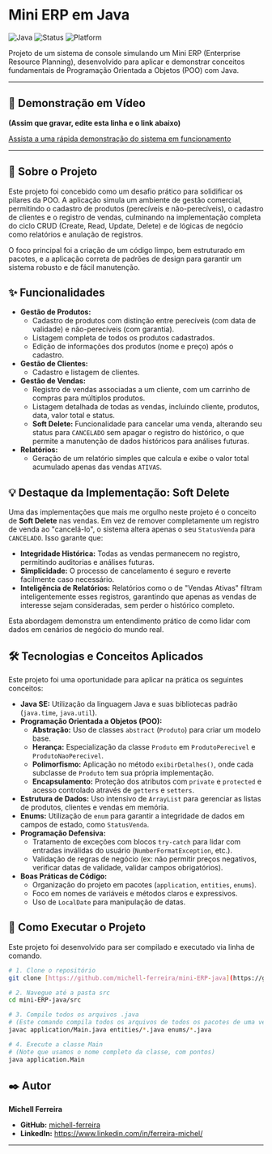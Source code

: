 # Mini ERP em Java

![Java](https://img.shields.io/badge/Language-Java-orange)
![Status](https://img.shields.io/badge/Status-Concluído-green)
![Platform](https://img.shields.io/badge/Platform-Console-lightgrey)

Projeto de um sistema de console simulando um Mini ERP (Enterprise Resource Planning), desenvolvido para aplicar e demonstrar conceitos fundamentais de Programação Orientada a Objetos (POO) com Java.

---

## 🎥 Demonstração em Vídeo

**(Assim que gravar, edite esta linha e o link abaixo)**

[Assista a uma rápida demonstração do sistema em funcionamento](https://www.youtube.com/watch?v=SEU_LINK_AQUI_DO_SEU_VIDEO)

---

## 📜 Sobre o Projeto

Este projeto foi concebido como um desafio prático para solidificar os pilares da POO. A aplicação simula um ambiente de gestão comercial, permitindo o cadastro de produtos (perecíveis e não-perecíveis), o cadastro de clientes e o registro de vendas, culminando na implementação completa do ciclo CRUD (Create, Read, Update, Delete) e de lógicas de negócio como relatórios e anulação de registros.

O foco principal foi a criação de um código limpo, bem estruturado em pacotes, e a aplicação correta de padrões de design para garantir um sistema robusto e de fácil manutenção.

## ✨ Funcionalidades

* **Gestão de Produtos:**
    * Cadastro de produtos com distinção entre perecíveis (com data de validade) e não-perecíveis (com garantia).
    * Listagem completa de todos os produtos cadastrados.
    * Edição de informações dos produtos (nome e preço) após o cadastro.
* **Gestão de Clientes:**
    * Cadastro e listagem de clientes.
* **Gestão de Vendas:**
    * Registro de vendas associadas a um cliente, com um carrinho de compras para múltiplos produtos.
    * Listagem detalhada de todas as vendas, incluindo cliente, produtos, data, valor total e status.
    * **Soft Delete:** Funcionalidade para cancelar uma venda, alterando seu status para `CANCELADO` sem apagar o registro do histórico, o que permite a manutenção de dados históricos para análises futuras.
* **Relatórios:**
    * Geração de um relatório simples que calcula e exibe o valor total acumulado apenas das vendas `ATIVAS`.

## 💡 Destaque da Implementação: Soft Delete

Uma das implementações que mais me orgulho neste projeto é o conceito de **Soft Delete** nas vendas. Em vez de remover completamente um registro de venda ao "cancelá-lo", o sistema altera apenas o seu `StatusVenda` para `CANCELADO`. Isso garante que:

* **Integridade Histórica:** Todas as vendas permanecem no registro, permitindo auditorias e análises futuras.
* **Simplicidade:** O processo de cancelamento é seguro e reverte facilmente caso necessário.
* **Inteligência de Relatórios:** Relatórios como o de "Vendas Ativas" filtram inteligentemente esses registros, garantindo que apenas as vendas de interesse sejam consideradas, sem perder o histórico completo.

Esta abordagem demonstra um entendimento prático de como lidar com dados em cenários de negócio do mundo real.

## 🛠️ Tecnologias e Conceitos Aplicados

Este projeto foi uma oportunidade para aplicar na prática os seguintes conceitos:

* **Java SE:** Utilização da linguagem Java e suas bibliotecas padrão (`java.time`, `java.util`).
* **Programação Orientada a Objetos (POO):**
    * **Abstração:** Uso de classes `abstract` (`Produto`) para criar um modelo base.
    * **Herança:** Especialização da classe `Produto` em `ProdutoPerecivel` e `ProdutoNaoPerecivel`.
    * **Polimorfismo:** Aplicação no método `exibirDetalhes()`, onde cada subclasse de `Produto` tem sua própria implementação.
    * **Encapsulamento:** Proteção dos atributos com `private` e `protected` e acesso controlado através de `getters` e `setters`.
* **Estrutura de Dados:** Uso intensivo de `ArrayList` para gerenciar as listas de produtos, clientes e vendas em memória.
* **Enums:** Utilização de `enum` para garantir a integridade de dados em campos de estado, como `StatusVenda`.
* **Programação Defensiva:**
    * Tratamento de exceções com blocos `try-catch` para lidar com entradas inválidas do usuário (`NumberFormatException`, etc.).
    * Validação de regras de negócio (ex: não permitir preços negativos, verificar datas de validade, validar campos obrigatórios).
* **Boas Práticas de Código:**
    * Organização do projeto em pacotes (`application`, `entities`, `enums`).
    * Foco em nomes de variáveis e métodos claros e expressivos.
    * Uso de `LocalDate` para manipulação de datas.

## 🚀 Como Executar o Projeto

Este projeto foi desenvolvido para ser compilado e executado via linha de comando.

```bash
# 1. Clone o repositório
git clone [https://github.com/michell-ferreira/mini-ERP-java](https://github.com/michell-ferreira/mini-ERP-java)

# 2. Navegue até a pasta src
cd mini-ERP-java/src

# 3. Compile todos os arquivos .java
# (Este comando compila todos os arquivos de todos os pacotes de uma vez)
javac application/Main.java entities/*.java enums/*.java

# 4. Execute a classe Main
# (Note que usamos o nome completo da classe, com pontos)
java application.Main
```

## ✒️ Autor

**Michell Ferreira**

* **GitHub:** [michell-ferreira](https://github.com/michell-ferreira)
* **LinkedIn:** https://www.linkedin.com/in/ferreira-michel/

---
